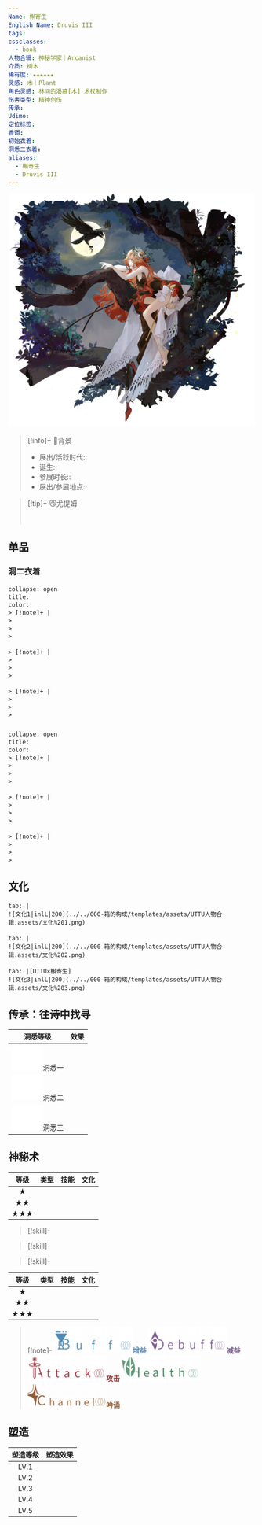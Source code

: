```yaml
---
Name: 槲寄生
English Name: Druvis III
tags: 
cssclasses:
  - book
人物合辑: 神秘学家｜Arcanist
介质: 树木
稀有度: ★★★★★★
灵感: 木｜Plant
角色灵感: 林间的渴慕[木] 术杖制作
伤害类型: 精神创伤
传承: 
Udimo: 
定位标签: 
香调: 
初始衣着: 
洞悉二衣着: 
aliases:
  - 槲寄生
  - Druvis III
---
```

![cover](assets/槲寄生｜Druvis%20III.assets/立绘%20槲寄生%2002.png)

> [!info]+ 🌆背景
> - 展出/活跃时代:: 
> - 诞生:: 
> - 参展时长:: 
> - 展出/参展地点:: 

> [!tip]+ 😼尤提姆
> 
> 
> <div style="height: 20px"></div>
> 
> 

## 单品

### 洞二衣着

````ad-flex
collapse: open
title: 
color: 
> [!note]+ |
> 
> 
> 

> [!note]+ |
> 
> 
> 

> [!note]+ |
> 
> 
> 
````

### 

````ad-flex
collapse: open
title: 
color: 
> [!note]+ |
> 
> 
> 

> [!note]+ |
> 
> 
> 

> [!note]+ |
> 
> 
> 
````

## 文化

````tab
tab: |
![文化1|inlL|200](../../000-箱的构成/templates/assets/UTTU人物合辑.assets/文化%201.png)

tab: |
![文化2|inlL|200](../../000-箱的构成/templates/assets/UTTU人物合辑.assets/文化%202.png)

tab: |[UTTU×槲寄生]
![文化3|inlL|200](../../000-箱的构成/templates/assets/UTTU人物合辑.assets/文化%203.png)

````

## 传承：往诗中找寻

|                                 洞悉等级                                  | 效果  |
| :-------------------------------------------------------------------: | :-: |
| ![洞悉一\|50](000-箱的构成/templates/assets/UTTU人物合辑.assets/图标%20洞悉Ⅰ.png)洞悉一 |     |
| ![洞悉二\|50](000-箱的构成/templates/assets/UTTU人物合辑.assets/图标%20洞悉Ⅱ.png)洞悉二 |     |
| ![洞悉三\|50](000-箱的构成/templates/assets/UTTU人物合辑.assets/图标%20洞悉Ⅲ.png)洞悉三 |     |

## 神秘术


| 等级  | 类型  | 技能  | 文化  |
| :-: | :-: | :-: | :-: |
|  ★  |     |     |     |
| ★★  |     |     |     |
| ★★★ |     |     |     |

> [!skill]-

> [!skill]-

> [!skill]-

| 等级 | 类型 | 技能 | 文化 |
| :--: | :--: | :--: | :--: |
|  ★   |      |      |      |
|  ★★  |      |      |      |
| ★★★  |      |      |      |

> [!note]- 
> ![增益](000-箱的构成/templates/assets/UTTU人物合辑.assets/Buff.png)<b><font color="#5c87b3">增益</font></b>
> ![减益](000-箱的构成/templates/assets/UTTU人物合辑.assets/Debuff.png)<b><font color="#7B5E91">减益</font></b>
> ![攻击](000-箱的构成/templates/assets/UTTU人物合辑.assets/Attack.png)<b><font color="#933334">攻击</font></b>
> ![治疗<b><font color="#6F967A">治疗</font></b>](000-箱的构成/templates/assets/UTTU人物合辑.assets/Health.png)
> ![吟诵](000-箱的构成/templates/assets/UTTU人物合辑.assets/Channel.png)<b><font color="#895C39">吟诵</font></b>

## 塑造

| 塑造等级 | 塑造效果 |
| :--: | :--: |
| LV.1 |      |
| LV.2 |      |
| LV.3 |      |
| LV.4 |      |
| LV.5 |      |
